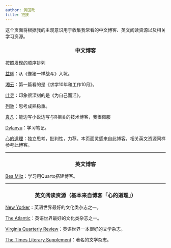 ```yaml
---
author: 黄国政
title: 链接
---
```


<style>
h2,h3 {
  text-align: center;
  font-weight: bold;
}
</style>

这个页面将根据我的主观意识用于收集我常看的中文博客、英文阅读资源以及相关学习资源。

### 中文博客

按照发现的顺序排列

[益辉](https://yihui.org)：从《像猪一样战斗》入坑。

[湘云](https://xiangyun.rbind.io)：第一篇看的是《求学10年和工作10月》。

[叶寻](https://cyrusyip.org)：印象很深刻的是《为自己而活》。

[列驰](https://liechi.rbind.io)：思考成熟稳重。

[袁凡](https://yuanfan.rbind.io)：能边写小说边写与R相关的技术博客，我很佩服

[Dylanyu](https://dylanyu233.rbind.io)：学习笔记。

[心的道理](https://stephenleng.com/)：独立思考，批判性，力荐。本页面灵感来自此博客，相关英文资源同样参考此博客。

---

### 英文博客

[Bea Milz](https://beamilz.com/)：学习用Quarto搭建博客。

---

### 英文阅读资源（基本来自博客「心的道理」）

[New Yorker](https://www.newyorker.com/)：英语世界最好的文化类杂志之一。

[The Atlantic](https://www.theatlantic.com/world/)：英语世界最好的文化类杂志之一。

[Virginia Quarterly Review](https://www.vqronline.org/)：英语世界一本很好的文学杂志。

[The Times Literary Supplement](https://www.the-tls.co.uk/)：著名的文学杂志。





